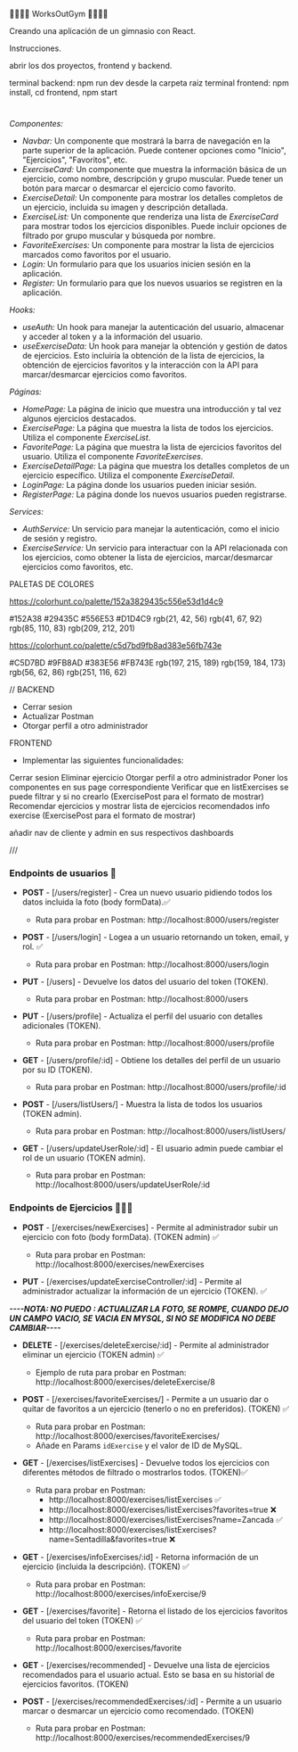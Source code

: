 🏋️‍♀️🏋️‍♀️ WorksOutGym 🏋️‍♀️🏋️‍♀️

Creando una aplicación de un gimnasio con React.

Instrucciones.

abrir los dos proyectos, frontend y backend.

terminal backend: npm run dev desde la carpeta raiz
terminal frontend: npm install, cd frontend, npm start

#

_Componentes:_

- _Navbar:_ Un componente que mostrará la barra de navegación en la parte superior de la aplicación. Puede contener opciones como "Inicio", "Ejercicios", "Favoritos", etc.
- _ExerciseCard:_ Un componente que muestra la información básica de un ejercicio, como nombre, descripción y grupo muscular. Puede tener un botón para marcar o desmarcar el ejercicio como favorito.
- _ExerciseDetail:_ Un componente para mostrar los detalles completos de un ejercicio, incluida su imagen y descripción detallada.
- _ExerciseList:_ Un componente que renderiza una lista de _ExerciseCard_ para mostrar todos los ejercicios disponibles. Puede incluir opciones de filtrado por grupo muscular y búsqueda por nombre.
- _FavoriteExercises:_ Un componente para mostrar la lista de ejercicios marcados como favoritos por el usuario.
- _Login:_ Un formulario para que los usuarios inicien sesión en la aplicación.
- _Register:_ Un formulario para que los nuevos usuarios se registren en la aplicación.

_Hooks:_

- _useAuth:_ Un hook para manejar la autenticación del usuario, almacenar y acceder al token y a la información del usuario.
- _useExerciseData:_ Un hook para manejar la obtención y gestión de datos de ejercicios. Esto incluiría la obtención de la lista de ejercicios, la obtención de ejercicios favoritos y la interacción con la API para marcar/desmarcar ejercicios como favoritos.

_Páginas:_

- _HomePage:_ La página de inicio que muestra una introducción y tal vez algunos ejercicios destacados.
- _ExercisePage:_ La página que muestra la lista de todos los ejercicios. Utiliza el componente _ExerciseList_.
- _FavoritePage:_ La página que muestra la lista de ejercicios favoritos del usuario. Utiliza el componente _FavoriteExercises_.
- _ExerciseDetailPage:_ La página que muestra los detalles completos de un ejercicio específico. Utiliza el componente _ExerciseDetail_.
- _LoginPage:_ La página donde los usuarios pueden iniciar sesión.
- _RegisterPage:_ La página donde los nuevos usuarios pueden registrarse.

_Services:_

- _AuthService:_ Un servicio para manejar la autenticación, como el inicio de sesión y registro.
- _ExerciseService:_ Un servicio para interactuar con la API relacionada con los ejercicios, como obtener la lista de ejercicios, marcar/desmarcar ejercicios como favoritos, etc.


PALETAS DE COLORES

https://colorhunt.co/palette/152a3829435c556e53d1d4c9

#152A38
#29435C
#556E53
#D1D4C9
rgb(21, 42, 56)
rgb(41, 67, 92)
rgb(85, 110, 83)
rgb(209, 212, 201)

https://colorhunt.co/palette/c5d7bd9fb8ad383e56fb743e

#C5D7BD
#9FB8AD
#383E56
#FB743E
rgb(197, 215, 189)
rgb(159, 184, 173)
rgb(56, 62, 86)
rgb(251, 116, 62)

// 
BACKEND
- Cerrar sesion 
- Actualizar Postman
- Otorgar perfil a otro administrador


FRONTEND 
- Implementar las siguientes funcionalidades: 

Cerrar sesion
Eliminar ejercicio
Otorgar perfil a otro administrador
Poner los componentes en sus page correspondiente
Verificar que en listExercises se puede filtrar y si no crearlo (ExercisePost para el formato de mostrar)
Recomendar ejercicios y mostrar lista de ejercicios recomendados
info exercise (ExercisePost para el formato de mostrar)


añadir nav de cliente y admin en sus respectivos dashboards




/// 

### **Endpoints de usuarios** 👥

-   **POST** - [/users/register] - Crea un nuevo usuario pidiendo todos los datos incluida la foto (body formData).✅

    -   Ruta para probar en Postman: http://localhost:8000/users/register

-   **POST** - [/users/login] - Logea a un usuario retornando un token, email, y rol. ✅

    -   Ruta para probar en Postman: http://localhost:8000/users/login 

-   **PUT** - [/users] - Devuelve los datos del usuario del token (TOKEN).

    -   Ruta para probar en Postman: http://localhost:8000/users 

-   **PUT** - [/users/profile] - Actualiza el perfil del usuario con detalles adicionales (TOKEN).

    -   Ruta para probar en Postman: http://localhost:8000/users/profile

-   **GET** - [/users/profile/:id] - Obtiene los detalles del perfil de un usuario por su ID (TOKEN).

    -   Ruta para probar en Postman: http://localhost:8000/users/profile/:id

-   **POST** - [/users/listUsers/] - Muestra la lista de todos los usuarios (TOKEN admin).

    -   Ruta para probar en Postman: http://localhost:8000/users/listUsers/

-   **GET** - [/users/updateUserRole/:id] - El usuario admin puede cambiar el rol de un usuario (TOKEN admin).

    -   Ruta para probar en Postman: http://localhost:8000/users/updateUserRole/:id

### **Endpoints de Ejercicios** 🏋🏻‍♂️

-   **POST** - [/exercises/newExercises] - Permite al administrador subir un ejercicio con foto (body formData). (TOKEN admin) ✅

    -   Ruta para probar en Postman: http://localhost:8000/exercises/newExercises

-   **PUT** - [/exercises/updateExerciseController/:id] - Permite al administrador actualizar la información de un ejercicio (TOKEN). ✅ 

***----NOTA: NO PUEDO : ACTUALIZAR LA FOTO, SE ROMPE, 
CUANDO DEJO UN CAMPO VACIO, SE VACIA EN MYSQL, SI NO SE MODIFICA NO DEBE CAMBIAR----***

-   **DELETE** - [/exercises/deleteExercise/:id] - Permite al administrador eliminar un ejercicio (TOKEN admin) ✅

    -   Ejemplo de ruta para probar en Postman: http://localhost:8000/exercises/deleteExercise/8

-   **POST** - [/exercises/favoriteExercises/] - Permite a un usuario dar o quitar de favoritos a un ejercicio (tenerlo o no en preferidos). (TOKEN) ✅

    -   Ruta para probar en Postman: http://localhost:8000/exercises/favoriteExercises/
    -   Añade en Params `idExercise` y el valor de ID de MySQL.

-   **GET** - [/exercises/listExercises] - Devuelve todos los ejercicios con diferentes métodos de filtrado o mostrarlos todos. (TOKEN)✅


    -   Ruta para probar en Postman:
        -   http://localhost:8000/exercises/listExercises ✅
        -   http://localhost:8000/exercises/listExercises?favorites=true ❌
        -   http://localhost:8000/exercises/listExercises?name=Zancada ✅
        -   http://localhost:8000/exercises/listExercises?name=Sentadilla&favorites=true ❌

-   **GET** - [/exercises/infoExercises/:id] - Retorna información de un ejercicio (incluida la descripción). (TOKEN) ✅

    -   Ruta para probar en Postman: http://localhost:8000/exercises/infoExercise/9 

-   **GET** - [/exercises/favorite] - Retorna el listado de los ejercicios favoritos del usuario del token (TOKEN) ✅

    -   Ruta para probar en Postman: http://localhost:8000/exercises/favorite


-   **GET** - [/exercises/recommended] - Devuelve una lista de ejercicios recomendados para el usuario actual. Esto se basa en su historial de ejercicios favoritos. (TOKEN)

-   **POST** - [/exercises/recommendedExercises/:id] - Permite a un usuario marcar o desmarcar un ejercicio como recomendado. (TOKEN)
    -   Ruta para probar en Postman: http://localhost:8000/exercises/recommendedExercises/9